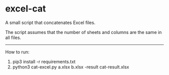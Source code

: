 # excel-cat

A small script that concatenates Excel files.

The script assumes that the number of sheets and columns are the same in all files.

- - -

How to run:

1. pip3 install -r requirements.txt
2. python3 cat-excel.py a.xlsx b.xlsx -result cat-result.xlsx